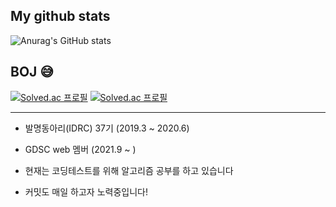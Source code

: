 ## My github stats 
![Anurag's GitHub
stats](https://github-readme-stats.vercel.app/api?username=ehrwk)

## BOJ :sweat_smile:
[![Solved.ac
프로필](http://mazassumnida.wtf/api/v2/generate_badge?boj=ehrwk133)](https://solved.ac/ehrwk133)
[![Solved.ac
프로필](http://mazassumnida.wtf/api/mini/generate_badge?boj=ehrwk133)](https://github.com/mazassumnida/ehrwk133)
- - -

* 발명동아리(IDRC) 37기 (2019.3 ~ 2020.6)
* GDSC web 멤버 (2021.9 ~ )

* 현재는 코딩테스트를 위해 알고리즘 공부를 하고 있습니다
* 커밋도 매일 하고자 노력중입니다!
